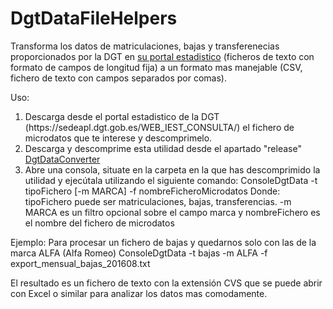# DgtDataFileHelpers
Transforma los datos de matriculaciones, bajas y transferenecias  proporcionados por la DGT en <a href="https://sedeapl.dgt.gob.es/WEB_IEST_CONSULTA/">su portal estadistico</a> (ficheros de texto con formato de campos de longitud fija) a un formato mas manejable (CSV, fichero de texto con campos separados por comas).

Uso:
<ol>
<li>
Descarga desde el portal estadistico de la DGT (https://sedeapl.dgt.gob.es/WEB_IEST_CONSULTA/) el fichero de microdatos que te interese y descomprimelo.
</li>
<li>
Descarga y descomprime esta utilidad desde el apartado "release"  <a href="https://github.com/jcaubin/DgtDataFileHelpers/releases/download/1.0/ConsoleDegtDataConverter.zip"> DgtDataConverter </a>
</li>
<li>
Abre una consola, situate en la carpeta en la que has descomprimido la utilidad y ejecútala utilizando el siguiente comando:
ConsoleDgtData -t tipoFichero [-m MARCA]  -f nombreFicheroMicrodatos
Donde: tipoFichero puede ser matriculaciones, bajas, transferencias. -m MARCA es un filtro opcional sobre el campo marca y nombreFichero es el nombre del fichero de microdatos
</li>
</ol>
Ejemplo:
Para procesar un fichero de bajas y quedarnos solo con las de la marca ALFA (Alfa Romeo)
ConsoleDgtData -t bajas -m ALFA  -f export_mensual_bajas_201608.txt 

El resultado es un fichero de texto con la extensión CVS que se puede abrir con Excel o similar para analizar los datos mas comodamente.



